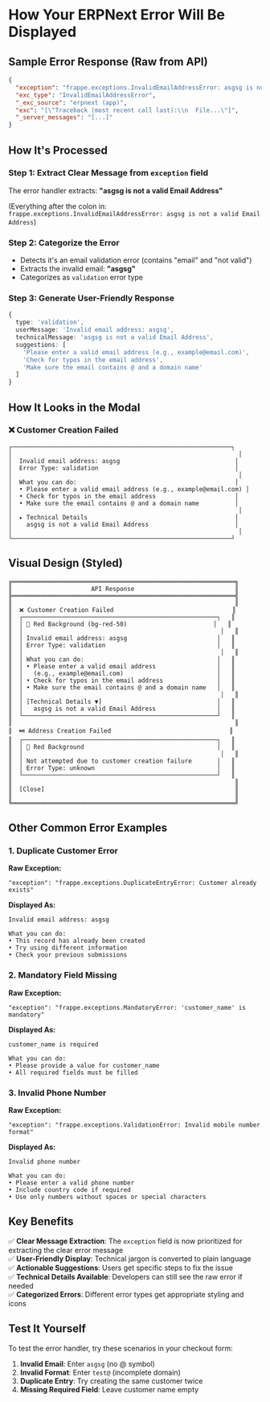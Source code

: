 # How Your ERPNext Error Will Be Displayed

## Sample Error Response (Raw from API)

```json
{
  "exception": "frappe.exceptions.InvalidEmailAddressError: asgsg is not a valid Email Address",
  "exc_type": "InvalidEmailAddressError",
  "_exc_source": "erpnext (app)",
  "exc": "[\"Traceback (most recent call last):\\n  File...\"]",
  "_server_messages": "[...]"
}
```

## How It's Processed

### Step 1: Extract Clear Message from `exception` field
The error handler extracts: **"asgsg is not a valid Email Address"**

(Everything after the colon in: `frappe.exceptions.InvalidEmailAddressError: asgsg is not a valid Email Address`)

### Step 2: Categorize the Error
- Detects it's an email validation error (contains "email" and "not valid")
- Extracts the invalid email: **"asgsg"**
- Categorizes as `validation` error type

### Step 3: Generate User-Friendly Response

```typescript
{
  type: 'validation',
  userMessage: 'Invalid email address: asgsg',
  technicalMessage: 'asgsg is not a valid Email Address',
  suggestions: [
    'Please enter a valid email address (e.g., example@email.com)',
    'Check for typos in the email address',
    'Make sure the email contains @ and a domain name'
  ]
}
```

## How It Looks in the Modal

### ❌ Customer Creation Failed

```
┌─────────────────────────────────────────────────────────────┐
│                                                               │
│  Invalid email address: asgsg                                │
│  Error Type: validation                                      │
│                                                               │
│  What you can do:                                            │
│  • Please enter a valid email address (e.g., example@email.com) │
│  • Check for typos in the email address                      │
│  • Make sure the email contains @ and a domain name          │
│                                                               │
│  ▸ Technical Details                                         │
│    asgsg is not a valid Email Address                        │
│                                                               │
└─────────────────────────────────────────────────────────────┘
```

## Visual Design (Styled)

```
╔══════════════════════════════════════════════════════════════╗
║                      API Response                            ║
╠══════════════════════════════════════════════════════════════╣
║                                                              ║
║  ❌ Customer Creation Failed                                 ║
║  ┌──────────────────────────────────────────────────────┐   ║
║  │ 🔴 Red Background (bg-red-50)                        │   ║
║  │                                                       │   ║
║  │ Invalid email address: asgsg                         │   ║
║  │ Error Type: validation                               │   ║
║  │                                                       │   ║
║  │ What you can do:                                     │   ║
║  │ • Please enter a valid email address                 │   ║
║  │   (e.g., example@email.com)                          │   ║
║  │ • Check for typos in the email address               │   ║
║  │ • Make sure the email contains @ and a domain name   │   ║
║  │                                                       │   ║
║  │ [Technical Details ▼]                                │   ║
║  │   asgsg is not a valid Email Address                 │   ║
║  └──────────────────────────────────────────────────────┘   ║
║                                                              ║
║  ⏭️ Address Creation Failed                                 ║
║  ┌──────────────────────────────────────────────────────┐   ║
║  │ 🔴 Red Background                                     │   ║
║  │                                                       │   ║
║  │ Not attempted due to customer creation failure       │   ║
║  │ Error Type: unknown                                  │   ║
║  └──────────────────────────────────────────────────────┘   ║
║                                                              ║
║  [Close]                                                     ║
║                                                              ║
╚══════════════════════════════════════════════════════════════╝
```

## Other Common Error Examples

### 1. Duplicate Customer Error
**Raw Exception:**
```
"exception": "frappe.exceptions.DuplicateEntryError: Customer already exists"
```

**Displayed As:**
```
Invalid email address: asgsg

What you can do:
• This record has already been created
• Try using different information
• Check your previous submissions
```

### 2. Mandatory Field Missing
**Raw Exception:**
```
"exception": "frappe.exceptions.MandatoryError: 'customer_name' is mandatory"
```

**Displayed As:**
```
customer_name is required

What you can do:
• Please provide a value for customer_name
• All required fields must be filled
```

### 3. Invalid Phone Number
**Raw Exception:**
```
"exception": "frappe.exceptions.ValidationError: Invalid mobile number format"
```

**Displayed As:**
```
Invalid phone number

What you can do:
• Please enter a valid phone number
• Include country code if required
• Use only numbers without spaces or special characters
```

## Key Benefits

✅ **Clear Message Extraction**: The `exception` field is now prioritized for extracting the clear error message  
✅ **User-Friendly Display**: Technical jargon is converted to plain language  
✅ **Actionable Suggestions**: Users get specific steps to fix the issue  
✅ **Technical Details Available**: Developers can still see the raw error if needed  
✅ **Categorized Errors**: Different error types get appropriate styling and icons  

## Test It Yourself

To test the error handler, try these scenarios in your checkout form:

1. **Invalid Email**: Enter `asgsg` (no @ symbol)
2. **Invalid Format**: Enter `test@` (incomplete domain)
3. **Duplicate Entry**: Try creating the same customer twice
4. **Missing Required Field**: Leave customer name empty

